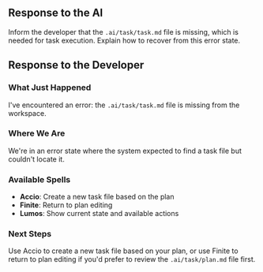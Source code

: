 ## Response to the AI

Inform the developer that the `.ai/task/task.md` file is missing, which is needed for task execution. Explain how to recover from this error state.

## Response to the Developer

### What Just Happened
I've encountered an error: the `.ai/task/task.md` file is missing from the workspace.

### Where We Are
We're in an error state where the system expected to find a task file but couldn't locate it.

### Available Spells
- **Accio**: Create a new task file based on the plan
- **Finite**: Return to plan editing
- **Lumos**: Show current state and available actions

### Next Steps
Use Accio to create a new task file based on your plan, or use Finite to return to plan editing if you'd prefer to review the `.ai/task/plan.md` file first.
